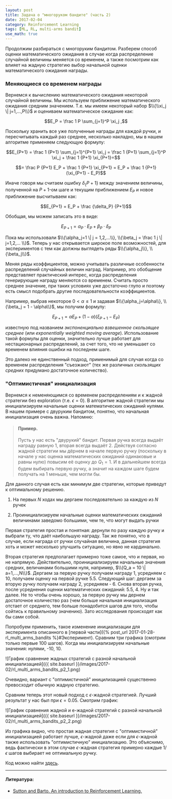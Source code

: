 ```yaml
---
layout: post
title: Задача о "многоруком бандите" (часть 2)
date: 2017-02-04
category: Reinforcement Learning
tags: [ML, RL, multi-arms bandit]
use_math: true
---
```


Продолжим разбираться с многоруким бандитом. Разберем способ оценки математического ожидания в случае когда распределение случайной величины
меняется со временем, а также посмотрим как влияет на жадную стратегию выбор начальной оценки математического ожидания награды.

<!--more-->

### Меняющиеся со временем награды

Вернемся к вычислению математического ожидания некоторой случайной величины. Мы используем приближение математического ожидания
средним значением. Т.е. мы имеем некоторый набор $\\{\\xi_j \| j=1,...,P\\}$ и оцениваем математическое ожидание как:

$$E_P = \frac 1 P \sum_{j=1}^P \xi_j ,$$

Поскольку хранить все уже полученные награды для каждой ручки, и пересчитывать каждый раз среднее, несколько накладно, мы в нашем 
алгоритме применяем следующую формулу: 

$$E_{P+1} = \frac 1 {P+1} \sum_{j=1}^{P+1} \xi_j = \frac 1 {P+1} \sum_{j=1}^P \xi_j + \frac 1 {P+1} \xi_{P+1}=$$

$$= \frac P {P+1} E_P + \frac 1 {P+1} \xi_{P+1} = E_P + \frac 1 {P+1} (\xi_{P+1} - E_P)$$

Иначе говоря мы считаем ошибку $\delta_\{P+1\}$ между значением величины, полученной на $P+1$-ом шаге и текущим приближением 
$E_P$ и новое приближение высчитываем как:

$$E_{P+1} = E_P + \frac {\delta_P} {P+1}$$ 

Обобщая, мы можем записать это в виде:

$$E_{P+1} = \alpha_P \cdot E_P + \beta_P \cdot \delta_P$$

Пока мы использовали $\\{\alpha_j=1 \| j = 1,2,...\\}, \\{\beta_j = \frac 1 j \| j=1,2,... \\}$. Теперь у нас открывается широкое поле 
возможностей, для экспериментов с тем как должны выглядеть ряды $\\{\alpha_j\\}, \\{\beta_j\\}$. 

Меняя ряды коэффициентов, можно учитывать различные особенности распределений случайных величин наград. Например, это обобщение представляет 
практический интерес, когда распределения генерирующие награду меняются со временем. Считать просто среднее значение, при таких условиях уже 
достаточно глупо и поэтому есть смысл подобрать другие последовательности коэффициентов. 

Например, выбрав некоторое $0 < \alpha \le 1$ и задавая $\\{\alpha_j=\alpha\\}, \\{\beta_j = 1 - \alpha\\}$, мы получим формулу:

$$E_{P+1} = \alpha E_P + (1-\alpha) (\xi_{P+1} - E_P)$$

известную под названием *экспоненциально взвешенное скользящее среднее* (или *exponentially weighted moving average*). Использование такой
формулы для оценки, значительно лучше работает для нестационарных распределений, за счет того, что не уменьшает со временем влияния
ошибки на последнем шаге.

Это далеко не единственный подход, применимый для случая когда со временем распределения "съезжают" (тех же различных *скользящих средних*
придумано достаточное количество).
 

### "Оптимистичная" инициализация

Вернемся к неменяющимся со временем распределениям и к жадной стратегии без exploration (т.е. $\epsilon = 0$). В алгоритме жадной стратегии мы 
инициализируем начальные оценки математических ожиданий нулями. В нашем примере с двуруким бандитом, понятно, что начальная инициализация очень 
важна. Напомню:

> #### Пример.
> 
> Пусть у нас есть "двурукий" бандит. Первая ручка всегда выдаёт награду равную 1, вторая всегда выдаёт 2. Действуя согласно жадной 
> стратегии мы дёрнем в начале первую ручку (поскольку в начале у нас оценка математических ожиданий одинаковые и равны нулю) повысим 
> её оценку до $Q_1 = 1$. И в дальнейшем всегда будем выбирать первую ручку, а значит на каждом шаге будем получать на 1 меньше, 
> чем могли бы. 

Для данного случая есть как минимум две стратегии, которые приведут к оптимальному решению.

1. На первых $N$ ходах мы дергаем последовательно за каждую из $N$ ручек

2. Проинициализируем начальные оценки математических ожиданий величинами заведомо большими, чем те, что могут выдать ручки

Первая стратегия простая и понятная: дернули по разу каждую ручку и выбрали ту, что даёт наибольшую награду. Так же
понятно, что в случае, если награда от ручки случайная величина, данная стратегия хоть и может несколько улучшить
ситуацию, но явно не кардинально.

Вторая стратегия предполагает примерно тоже самое, что и первая, но не напрямую. Действительно, проинициализируем
начальные значения средних, величинами большими нуля, например, $\\{Q_a = 10 \| a=1,...,N\\}$. Дергаем за первую ручку получаем награду 1, 
усредняем с 10, получаем оценку на первой ручке 5.5. Следующий шаг: дергаем за вторую ручку получаем награду 2, усредняем - 6. Снова 
вторая ручка, после усреднения оценки математических ожиданий: 5.5, 4. Ну и так далее. Не то чтобы очень хорошо, за первую ручку мы дернем 
достаточное количество раз (чем больше начальная инициализация отстает от среднего, тем больше понадобится шагов для того, чтобы
сойтись к правильному значению). Зато исследования происходят как бы сами собой.

Попробуем применить, такое изменение инициализации для эксперимента описанного в
[первой части]({% post_url 2017-01-28-rl_multi_arms_bandits %}#Эксперимент).
Сравним три графика (смотрим только первые 100 шагов). Когда мы инициализируем начальные значения: нулями, -10, 10. 

![График сравнение жадных стратегий с разной начальной инициализацией]({{ site.baseurl }}/images/2017-02/rl_multi_arms_bandits_p2_1.png)

Очевидно, вариант с "оптимистичной" иницилизацией существенно превосходит обычную жадную стратегию.

Сравним теперь этот новый подход с $\epsilon$-жадной стратегией. Лучший результат у нас был при $\epsilon=0.05$. Смотрим график:

![График сравнения жадной и е-жадной стратегий с разной начальной инициализацией]({{ site.baseurl }}/images/2017-02/rl_multi_arms_bandits_p2_2.png)

Из графика видно, что простая жадная стратегия с "оптимистичной" инициализацией работает лучше, $\epsilon$-жадной даже если для $\epsilon$-жадной 
также использовать "оптимистичную" инициализацию. Это объяснимо, ведь фактически в этом случае $\epsilon$-жадная стратегия примерно каждые 
$1 / \epsilon$ шагов выбирает не оптимальную ручку. 

Код можно найти [здесь](https://github.com/vbystricky/vbystricky_tests/tree/master/multi_arms_bandits). 

---

#### Литература:

+ [Sutton and Barto. An introduction to Reinforcement Learning.](http://webdocs.cs.ualberta.ca/~sutton/book/the-book.html)

